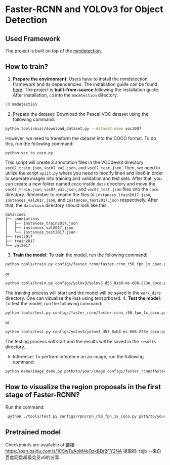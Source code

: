 # Faster-RCNN and YOLOv3 for Object Detection

## Used Framework
The project is built on top of the [mmdetection](https://mmdetection.readthedocs.io/zh_CN/latest/).

## How to train?
1. **Prepare the environment**: Users have to install the mmdetection framework and its dependencies. The installation guide can be found [here](https://mmdetection.readthedocs.io/zh_CN/latest/get_started.html). The project is **built-from-source** following the installation guide. After installation, `cd` into the `mmdetection` directory.
```bash
cd mmdetection
```
2. Prepare the dataset: Download the Pascal VOC dataset using the following command:
```bash
python tools/misc/download_dataset.py --dataset-name voc2007
```
  However, we need to transform the dataset into the COCO format. To do this, run the following command:
```bash
python voc_to_coco.py
```
  This script will create 3 annotation files in the VOCdevkit directory: `voc07_train.json`, `voc07_val.json`, and `voc07_test.json`. Then, we need to utilize the script `split.py` where you need to modify line4 and line6 in order to seperate images into training and validation and test sets. After that, you can create a new folder named coco inside `data` directory and move the `voc07_train.json`, `voc07_val.json`, and `voc07_test.json` files into the `coco` directory. Remember to rename the files to `instances_train2017.json`, `instances_val2017.json`, and `instances_test2017.json` respectively.
  After that, the `data/coco` directory should look like this:
  ```
  data/coco
  ├── annotations
  │   ├── instances_train2017.json
  │   ├── instances_val2017.json
  │   └── instances_test2017.json
  ├── test2017
  ├── train2017
  └── val2017
  ```

3. **Train the model**: To train the model, run the following command:
```bash
python tools/train.py configs/faster_rcnn/faster-rcnn_r50_fpn_1x_coco.py --work-dir ckpt/faster_rcnn
```


  or
```bash
python tools/train.py configs/yolov3/yolov3_d53_8xb8-ms-608-273e_coco.py --work-dir ckpt/yolov3
```
  The training process will start and the model will be saved in the `work_dirs` directory. One can visualize the loss using tensorboard.
4. **Test the model**: To test the model, run the following command:
```bash
python tools/test.py configs/faster_rcnn/faster-rcnn_r50_fpn_1x_coco.py ckpt/faster_rcnn/latest.pth --show-dir results/faster_rcnn
```
  
  or
```bash
python tools/test.py configs/yolov3/yolov3_d53_8xb8-ms-608-273e_coco.py ckpt/yolov3/latest.pth --show-dir results/yolov3
```
The testing process will start and the results will be saved in the `results` directory.

5. Inference: To perform inference on an image, run the following command:
```bash
python demo/image_demo.py path/to/your/image configs/faster_rcnn/faster-rcnn_r50_fpn_1x_coco.py ckpt/faster_rcnn/latest.pth --out-dir inference_results
```

## How to visualize the region proposals in the first stage of Faster-RCNN?

Run the command:
```bash
 python ./tools/test.py configs/rpn/rpn_r50_fpn_1x_coco.py path/to/your/ckpt --show-dir faster_rcnn_output2/rpn_proposal
```
## Pretrained model
Checkpoints are available at 链接: https://pan.baidu.com/s/1CSwTuAoM4eOzkBDr2FY2NA 提取码: tbjb 
--来自百度网盘超级会员v6的分享.
